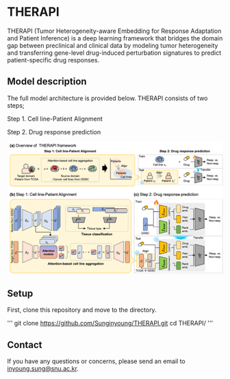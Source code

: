 # THERAPI

THERAPI (Tumor Heterogeneity-aware Embedding for Response Adaptation and Patient Inference) is a deep learning framework that bridges the domain gap between preclinical and clinical data by modeling tumor heterogeneity and transferring gene-level drug-induced perturbation signatures to predict patient-specific drug responses.

## Model description

The full model architecture is provided below. THERAPI consists of two steps;

Step 1. Cell line-Patient Alignment

Step 2. Drug response prediction

![model1](img/Overview.png)

## Setup
First, clone this repository and move to the directory.

'''
git clone https://github.com/Sunginyoung/THERAPI.git
cd THERAPI/
'''

## Contact
If you have any questions or concerns, please send an email to [inyoung.sung@snu.ac.kr](inyoung.sung@snu.ac.kr).
